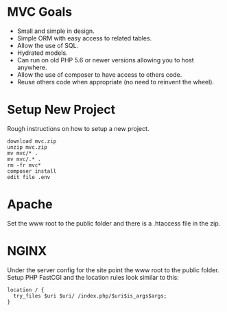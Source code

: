 # MVC Goals
* Small and simple in design.
* Simple ORM with easy access to related tables.
* Allow the use of SQL.
* Hydrated models.
* Can run on old PHP 5.6 or newer versions allowing you to host anywhere.
* Allow the use of composer to have access to others code.
* Reuse others code when appropriate (no need to reinvent the wheel).

# Setup New Project
Rough instructions on how to setup a new project.
```
download mvc.zip
unzip mvc.zip 
mv mvc/* .
mv mvc/.* .
rm -fr mvc*
composer install
edit file .env
```

# Apache
Set the www root to the public folder and there is a .htaccess file in the zip.

# NGINX
Under the server config for the site point the www root to the public folder.
Setup PHP FastCGI and the location rules look similar to this:
```
location / {
  try_files $uri $uri/ /index.php/$uri$is_args$args;
}
```
